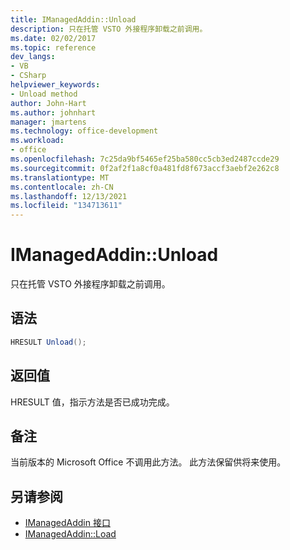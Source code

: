 ```yaml
---
title: IManagedAddin::Unload
description: 只在托管 VSTO 外接程序卸载之前调用。
ms.date: 02/02/2017
ms.topic: reference
dev_langs:
- VB
- CSharp
helpviewer_keywords:
- Unload method
author: John-Hart
ms.author: johnhart
manager: jmartens
ms.technology: office-development
ms.workload:
- office
ms.openlocfilehash: 7c25da9bf5465ef25ba580cc5cb3ed2487ccde29
ms.sourcegitcommit: 0f2af2f1a8cf0a481fd8f673accf3aebf2e262c8
ms.translationtype: MT
ms.contentlocale: zh-CN
ms.lasthandoff: 12/13/2021
ms.locfileid: "134713611"
---
```

# <a name="imanagedaddinunload"></a>IManagedAddin::Unload
  只在托管 VSTO 外接程序卸载之前调用。

## <a name="syntax"></a>语法

```csharp
HRESULT Unload();
```

## <a name="return-value"></a>返回值
 HRESULT 值，指示方法是否已成功完成。

## <a name="remarks"></a>备注
 当前版本的 Microsoft Office 不调用此方法。 此方法保留供将来使用。

## <a name="see-also"></a>另请参阅
- [IManagedAddin 接口](../vsto/imanagedaddin-interface.md)
- [IManagedAddin::Load](../vsto/imanagedaddin-load.md)
